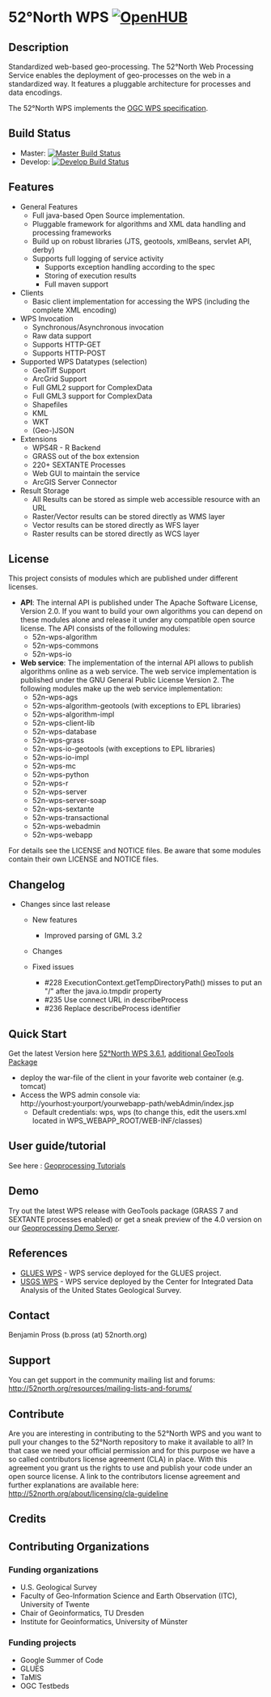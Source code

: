 # 52°North WPS [![OpenHUB](https://www.openhub.net/p/n52-wps/widgets/project_thin_badge.gif)](https://www.openhub.net/p/n52-wps)



## Description
Standardized web-based geo-processing.
The 52°North Web Processing Service enables the deployment of geo-processes on the web in a standardized way. It features a pluggable architecture for processes and data encodings.

The 52°North WPS implements the [OGC WPS specification](http://www.opengeospatial.org/standards/wps).

## Build Status
* Master: [![Master Build Status](https://travis-ci.org/52North/WPS.png?branch=master)](https://travis-ci.org/52North/WPS)
* Develop: [![Develop Build Status](https://travis-ci.org/52North/WPS.png?branch=dev)](https://travis-ci.org/52North/WPS)

## Features
* General Features
  * Full java-based Open Source implementation.
  * Pluggable framework for algorithms and XML data handling and processing frameworks
  * Build up on robust libraries (JTS, geotools, xmlBeans, servlet API, derby)
  * Supports full logging of service activity
    * Supports exception handling according to the spec
    * Storing of execution results
    * Full maven support
* Clients
  * Basic client implementation for accessing the WPS (including the complete XML encoding)
* WPS Invocation
  * Synchronous/Asynchronous invocation
  * Raw data support
  * Supports HTTP-GET
  * Supports HTTP-POST
* Supported WPS Datatypes (selection)
  * GeoTiff Support
  * ArcGrid Support
  * Full GML2 support for ComplexData
  * Full GML3 support for ComplexData
  * Shapefiles
  * KML
  * WKT
  * (Geo-)JSON
* Extensions
  * WPS4R - R Backend
  * GRASS out of the box extension
  * 220+ SEXTANTE Processes
  * Web GUI to maintain the service
  * ArcGIS Server Connector
* Result Storage
  * All Results can be stored as simple web accessible resource with an URL
  * Raster/Vector results can be stored directly as WMS layer
  * Vector results can be stored directly as WFS layer
  * Raster results can be stored directly as WCS layer

## License

This project consists of modules which are published under different licenses.

* **API**: The internal API is published under The Apache Software License, Version 2.0. If you want to build your own algorithms you can depend on these modules alone and release it under any compatible open source license. The API consists of the following modules:
  * 52n-wps-algorithm
  * 52n-wps-commons
  * 52n-wps-io
* **Web service**: The implementation of the internal API allows to publish algorithms online as a web service. The web service implementation is published under the GNU General Public License Version 2. The following modules make up the web service implementation:
  * 52n-wps-ags
  * 52n-wps-algorithm-geotools (with exceptions to EPL libraries)
  * 52n-wps-algorithm-impl
  * 52n-wps-client-lib
  * 52n-wps-database
  * 52n-wps-grass
  * 52n-wps-io-geotools (with exceptions to EPL libraries)
  * 52n-wps-io-impl
  * 52n-wps-mc
  * 52n-wps-python
  * 52n-wps-r
  * 52n-wps-server
  * 52n-wps-server-soap
  * 52n-wps-sextante
  * 52n-wps-transactional
  * 52n-wps-webadmin
  * 52n-wps-webapp
  
For details see the LICENSE and NOTICE files. Be aware that some modules contain their own LICENSE and NOTICE files.

## Changelog

  * Changes since last release
    * New features
      * Improved parsing of GML 3.2
  
    * Changes
  
    * Fixed issues
      * #228 ExecutionContext.getTempDirectoryPath() misses to put an "/" after the java.io.tmpdir property
      * #235 Use connect URL in describeProcess
      * #236 Replace describeProcess identifier

## Quick Start

Get the latest Version here [52°North WPS 3.6.1](http://52north.org/downloads/send/15-wps/504-52n-wps-webapp-3-6-1), [additional GeoTools Package](http://52north.org/downloads/send/15-wps/505-wps-3-6-1-geotools-package)
* deploy the war-file of the client in your favorite web container (e.g. tomcat)
* Access the WPS admin console via: http://yourhost:yourport/yourwebapp-path/webAdmin/index.jsp
    * Default credentials: wps, wps (to change this, edit the users.xml located in WPS_WEBAPP_ROOT/WEB-INF/classes)


## User guide/tutorial

See here : [Geoprocessing Tutorials](https://wiki.52north.org/bin/view/Geoprocessing/GeoprocessingTutorials)

## Demo

Try out the latest WPS release with GeoTools package (GRASS 7 and SEXTANTE processes enabled) or get a sneak preview of the 4.0 version on our [Geoprocessing Demo Server](http://geoprocessing.demo.52north.org/).

## References

* [GLUES WPS](http://wps1.glues.geo.tu-dresden.de/wps/WebProcessingService?request=GetCapabilities&service=WPS) - WPS service deployed for the GLUES project.
* [USGS WPS](http://cida.usgs.gov/gdp/process/WebProcessingService?Service=WPS&Request=GetCapabilities) - WPS service deployed by the Center for Integrated Data Analysis of the United States Geological Survey.

## Contact

Benjamin Pross (b.pross (at) 52north.org)

## Support

You can get support in the community mailing list and forums:
http://52north.org/resources/mailing-lists-and-forums/

## Contribute

Are you are interesting in contributing to the 52°North WPS and you want to pull your changes to the 52°North repository to make it available to all?
In that case we need your official permission and for this purpose we have a so called contributors license agreement (CLA) in place. With this agreement you grant us the rights to use and publish your code under an open source license.
A link to the contributors license agreement and further explanations are available here:
http://52north.org/about/licensing/cla-guideline

## Credits

## Contributing Organizations

### Funding organizations

 * U.S. Geological Survey
 * Faculty of Geo-Information Science and Earth Observation (ITC), University of Twente
 * Chair of Geoinformatics, TU Dresden
 * Institute for Geoinformatics, University of Münster

### Funding projects

 * Google Summer of Code
 * GLUES
 * TaMIS
 * OGC Testbeds
